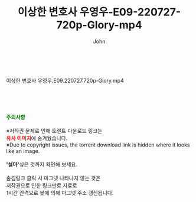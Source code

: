 ﻿---
layout: post
title:  "이상한 변호사 우영우-E09-220727-720p-Glory-mp4"
author: John
categories: [ 드라마 ]
tags: [  ]
image:  
description: "이상한 변호사 우영우-E09-220727-720p-Glory-mp4 torrent 정보 공유"
toc: true
toc_sticky: true
---

<br>
<div class="view-img">
<a class="view_image" href="https://torrentmobile59.com/bbs/view_image.php?fn=%2Fdata%2Ffile%2Fdrama%2F2345726642_chrv2ojE_e5bce381ead3e4338923f0c89552db0c665236ad.jpg" target="_blank"><img alt="" class="img-tag" content="https://torrentmobile59.com/data/file/drama/2345726642_chrv2ojE_e5bce381ead3e4338923f0c89552db0c665236ad.jpg" itemprop="image" src="https://torrentmobile59.com/data/file/drama/2345726642_chrv2ojE_e5bce381ead3e4338923f0c89552db0c665236ad.jpg"/></a></div><div class="view-content" itemprop="description">
<p>이상한 변호사 우영우.E09.220727.720p-Glory.mp4<br/></p> </div>
    
<br><br><br>
<p data-ke-size="size16"><b><span style="color: green;">주의사항</span></b><br /><br />※저작권 문제로 인해 토렌트 다운로드 링크는<br /><b><span style="color: red;">유사 이미지</span></b>에 숨겨뒀습니다.<br />※Due to copyright issues, the torrent download link is hidden where it looks like an image.<br /><br /><b>'설마'</b>싶은 것까지 확인해 보세요.<br /><br />숨김링크 클릭 시 마그넷 나타나지 않는 것은<br />저작권으로 인한 링크만료 자료로<br />1시간 간격으로 봇에 의해 마그넷 주소 갱신됩니다.</p>
